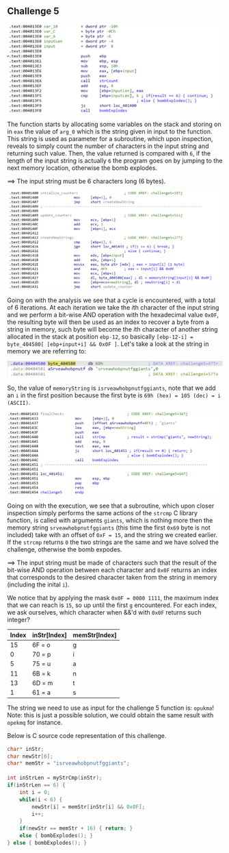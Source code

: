 ## Challenge 5

![](https://github.com/PietroColaguori/BinaryBomb/blob/main/assets/ch5_1.png)

The function starts by allocating some variables on the stack and storing on in `eax` the value of `arg_0` which is the string given in input to the function. This string is used as parameter for a subroutine, which upon inspection, reveals to simply count the number of characters in the input string and returning such value. Then, the value returned is compared with `6`, if the length of the input string is actually `6` the program goes on by jumping to the next memory location, otherwise the bomb explodes.

$\implies$ The input string must be 6 characters long (6 bytes).

![](https://github.com/PietroColaguori/BinaryBomb/blob/main/assets/ch5_2.png)

Going on with the analysis we see that a cycle is encountered, with a total of 6 iterations. At each iteration we take the $i$th character of the input string and we perform a bit-wise AND operation with the hexadecimal value `0x0F`, the resulting byte will then be used as an index to recover a byte from a string in memory, such byte will become the $i$th character of another string allocated in the stack at position `ebp-12`, so basically `[ebp-12-i] = byte_404580[ [ebp+input+i] && 0x0F ]`.
Let's take a look at the string in memory we are referring to: 

![](https://github.com/PietroColaguori/BinaryBomb/blob/main/assets/ch5_3.png)

So, the value of `memoryString` is `isrveawhobpnutfggiants`, note that we add an `i` in the first position because the first byte is `69h (hex) = 105 (dec) = i (ASCII)`.

![](https://github.com/PietroColaguori/BinaryBomb/blob/main/assets/ch5_4.png)

Going on with the execution, we see that a subroutine, which upon closer inspection simply performs the same actions of the `strcmp` C library function,  is called with arguments `giants`, which is nothing more then the memory string `srveawhobpnutfggiants` (this time the first `0x69` byte is not included) take with an offset of `0xF = 15`, and the string we created earlier. If the `strcmp` returns `0` the two strings are the same and we have solved the challenge, otherwise the bomb expodes.

$\implies$ The input string must be made of characters such that the result of the bit-wise AND operation between each character and `0x0F` returns an index that corresponds to the desired character taken from the string in memory (including the inital `i`).

We notice that by applying the mask `0x0F = 0000 1111`, the maximum index that we can reach is `15`, so up until the first `g` encountered. For each index, we ask ourselves, which character when &&'d with `0x0F` returns such integer?

| Index | inStr\[Index\] | memStr\[Index\] |
| ----- | -------------- | --------------- |
| 15    | 6F = o         | g               |
| 0     | 70 = p         | i               |
| 5     | 75 = u         | a               |
| 11    | 6B = k         | n               |
| 13    | 6D = m         | t               |
| 1     | 61 = a         | s               |

The string we need to use as input for the challenge 5 function is: `opukma`!
Note: this is just a possible solution, we could obtain the same result with `opekmq` for instance.

Below is C source code representation of this challenge.

```c
char* inStr;
char newStr[6];
char* memStr = "isrveawhobpnutfggiants";

int inStrLen = myStrCmp(inStr);
if(inStrLen == 6) {
	int i = 0;
	while(i < 6) {
		newStr[i] = memStr[inStr[i] && 0x0F];
		i++;
	}
	if(newStr == memStr + 16) { return; }
	else { bombExplodes(); }
} else { bombExplodes(); }
```
